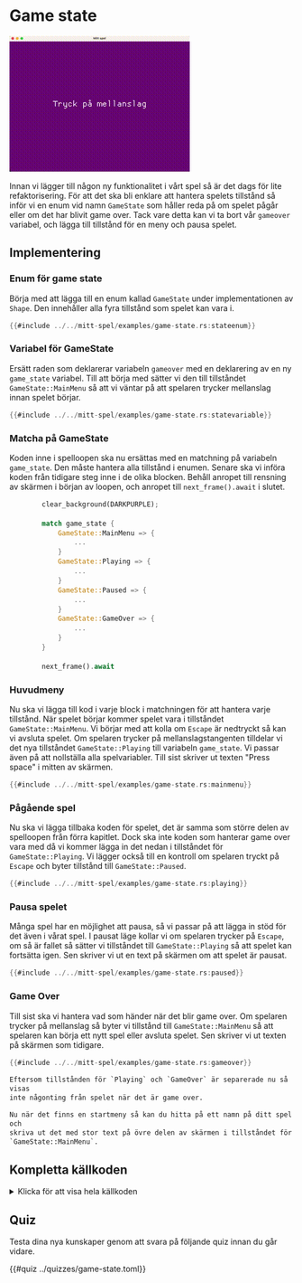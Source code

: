 # Game state

![Screenshot](images/game-state.gif#center)

Innan vi lägger till någon ny funktionalitet i vårt spel så är det dags för
lite refaktorisering. För att det ska bli enklare att hantera spelets
tillstånd så inför vi en enum vid namn `GameState` som håller reda på om
spelet pågår eller om det har blivit game over. Tack vare detta kan vi ta bort
vår `gameover` variabel, och lägga till tillstånd för en meny och pausa
spelet.

## Implementering

### Enum för game state

Börja med att lägga till en enum kallad `GameState` under implementationen av
`Shape`. Den innehåller alla fyra tillstånd som spelet kan vara i.

```rust
{{#include ../../mitt-spel/examples/game-state.rs:stateenum}}
```

### Variabel för GameState
Ersätt raden som deklarerar variabeln `gameover` med en deklarering av en ny
`game_state` variabel. Till att börja med sätter vi den till tillståndet
`GameState::MainMenu` så att vi väntar på att spelaren trycker mellanslag
innan spelet börjar.

```rust
{{#include ../../mitt-spel/examples/game-state.rs:statevariable}}
```

### Matcha på GameState

Koden inne i spelloopen ska nu ersättas med en matchning på variabeln
`game_state`. Den måste hantera alla tillstånd i enumen. Senare ska vi införa
koden från tidigare steg inne i de olika blocken. Behåll anropet till rensning
av skärmen i början av loopen, och anropet till `next_frame().await` i slutet.

```rust [hl,3-16]
        clear_background(DARKPURPLE);

        match game_state {
            GameState::MainMenu => {
                ...
            }
            GameState::Playing => {
                ...
            }
            GameState::Paused => {
                ...
            }
            GameState::GameOver => {
                ...
            }
        }

        next_frame().await
```

### Huvudmeny

Nu ska vi lägga till kod i varje block i matchningen för att hantera varje
tillstånd. När spelet börjar kommer spelet vara i tillståndet
`GameState::MainMenu`. Vi börjar med att kolla om `Escape` är nedtryckt så kan
vi avsluta spelet. Om spelaren trycker på mellanslagstangenten tilldelar vi
det nya tillståndet `GameState::Playing` till variabeln `game_state`. Vi
passar även på att nollställa alla spelvariabler. Till sist skriver ut texten
"Press space" i mitten av skärmen.

```rust
{{#include ../../mitt-spel/examples/game-state.rs:mainmenu}}
```

### Pågående spel

Nu ska vi lägga tillbaka koden för spelet, det är samma som större delen av
spelloopen från förra kapitlet. Dock ska inte koden som hanterar game over vara
med då vi kommer lägga in det nedan i tillståndet för `GameState::Playing`. Vi
lägger också till en kontroll om spelaren tryckt på `Escape` och byter
tillstånd till `GameState::Paused`.

```rust [hl,1,24-26,108]
{{#include ../../mitt-spel/examples/game-state.rs:playing}}
```

### Pausa spelet

Många spel har en möjlighet att pausa, så vi passar på att lägga in stöd för
det även i vårat spel. I pausat läge kollar vi om spelaren trycker på
`Escape`, om så är fallet så sätter vi tillståndet till `GameState::Playing`
så att spelet kan fortsätta igen. Sen skriver vi ut en text på skärmen om att
spelet är pausat.

```rust
{{#include ../../mitt-spel/examples/game-state.rs:paused}}
```

### Game Over

Till sist ska vi hantera vad som händer när det blir game over. Om spelaren
trycker på mellanslag så byter vi tillstånd till `GameState::MainMenu` så att
spelaren kan börja ett nytt spel eller avsluta spelet. Sen skriver vi ut
texten på skärmen som tidigare.

```rust
{{#include ../../mitt-spel/examples/game-state.rs:gameover}}
```

```admonish note title="Notera"
Eftersom tillstånden för `Playing` och `GameOver` är separerade nu så visas
inte någonting från spelet när det är game over.
```

```admonish tip title="Utmaning" class="challenge"
Nu när det finns en startmeny så kan du hitta på ett namn på ditt spel och
skriva ut det med stor text på övre delen av skärmen i tillståndet för
`GameState::MainMenu`.
```

<div class="noprint">

## Kompletta källkoden

<details>
  <summary>Klicka för att visa hela källkoden</summary>

```rust
{{#include ../../mitt-spel/examples/game-state.rs:all}}
```
</details>
</div>

## Quiz

Testa dina nya kunskaper genom att svara på följande quiz innan du går vidare.

{{#quiz ../quizzes/game-state.toml}}
